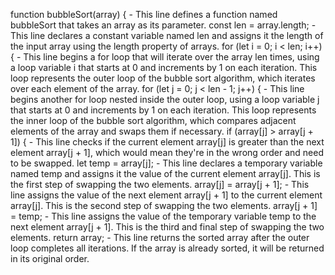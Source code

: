 function bubbleSort(array) { - This line defines a function named bubbleSort that takes an array as its parameter.
const len = array.length; - This line declares a constant variable named len and assigns it the length of the input array using the length property of arrays.
for (let i = 0; i < len; i++) { - This line begins a for loop that will iterate over the array len times, using a loop variable i that starts at 0 and increments by 1 on each iteration. This loop represents the outer loop of the bubble sort algorithm, which iterates over each element of the array.
for (let j = 0; j < len - 1; j++) { - This line begins another for loop nested inside the outer loop, using a loop variable j that starts at 0 and increments by 1 on each iteration. This loop represents the inner loop of the bubble sort algorithm, which compares adjacent elements of the array and swaps them if necessary.
if (array[j] > array[j + 1]) { - This line checks if the current element array[j] is greater than the next element array[j + 1], which would mean they're in the wrong order and need to be swapped.
let temp = array[j]; - This line declares a temporary variable named temp and assigns it the value of the current element array[j]. This is the first step of swapping the two elements.
array[j] = array[j + 1]; - This line assigns the value of the next element array[j + 1] to the current element array[j]. This is the second step of swapping the two elements.
array[j + 1] = temp; - This line assigns the value of the temporary variable temp to the next element array[j + 1]. This is the third and final step of swapping the two elements.
return array; - This line returns the sorted array after the outer loop completes all iterations. If the array is already sorted, it will be returned in its original order.